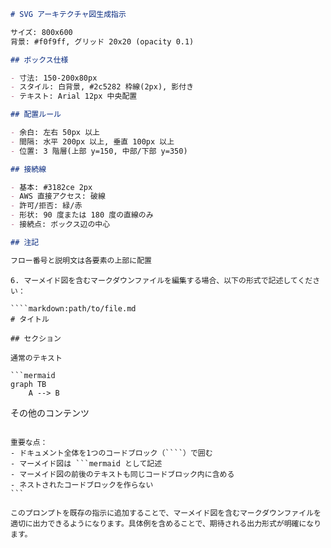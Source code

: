 ```markdown
# SVG アーキテクチャ図生成指示

サイズ: 800x600
背景: #f0f9ff, グリッド 20x20 (opacity 0.1)

## ボックス仕様

- 寸法: 150-200x80px
- スタイル: 白背景, #2c5282 枠線(2px), 影付き
- テキスト: Arial 12px 中央配置

## 配置ルール

- 余白: 左右 50px 以上
- 間隔: 水平 200px 以上, 垂直 100px 以上
- 位置: 3 階層(上部 y=150, 中部/下部 y=350)

## 接続線

- 基本: #3182ce 2px
- AWS 直接アクセス: 破線
- 許可/拒否: 緑/赤
- 形状: 90 度または 180 度の直線のみ
- 接続点: ボックス辺の中心

## 注記

フロー番号と説明文は各要素の上部に配置
```

`````
6. マーメイド図を含むマークダウンファイルを編集する場合、以下の形式で記述してください：

````markdown:path/to/file.md
# タイトル

## セクション

通常のテキスト

```mermaid
graph TB
    A --> B
`````

その他のコンテンツ

`````

重要な点：
- ドキュメント全体を1つのコードブロック（````）で囲む
- マーメイド図は ```mermaid として記述
- マーメイド図の前後のテキストも同じコードブロック内に含める
- ネストされたコードブロックを作らない
```

このプロンプトを既存の指示に追加することで、マーメイド図を含むマークダウンファイルを適切に出力できるようになります。具体例を含めることで、期待される出力形式が明確になります。
`````

